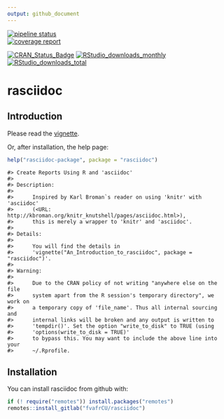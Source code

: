 ```yaml
---
output: github_document
---
```

[![pipeline status](https://gitlab.com/fvafrCU/rasciidoc/badges/master/pipeline.svg)](https://gitlab.com/fvafrCU/rasciidoc/commits/master)    
[![coverage report](https://gitlab.com/fvafrCU/rasciidoc/badges/master/coverage.svg)](https://gitlab.com/fvafrCU/rasciidoc/commits/master)
<!-- 
    [![Build Status](https://travis-ci.org/fvafrCU/rasciidoc.svg?branch=master)](https://travis-ci.org/fvafrCU/rasciidoc)
    [![Coverage Status](https://codecov.io/github/fvafrCU/rasciidoc/coverage.svg?branch=master)](https://codecov.io/github/fvafrCU/rasciidoc?branch=master)
-->
[![CRAN_Status_Badge](https://www.r-pkg.org/badges/version/rasciidoc)](https://cran.r-project.org/package=rasciidoc)
[![RStudio_downloads_monthly](https://cranlogs.r-pkg.org/badges/rasciidoc)](https://cran.r-project.org/package=rasciidoc)
[![RStudio_downloads_total](https://cranlogs.r-pkg.org/badges/grand-total/rasciidoc)](https://cran.r-project.org/package=rasciidoc)

<!-- README.md is generated from README.Rmd. Please edit that file -->



# rasciidoc
## Introduction
Please read the
[vignette](https://gitlab.com/fvafrCU/rasciidoc/raw/master/doc/An_Introduction_to_rasciidoc.html).

Or, after installation, the help page:

```r
help("rasciidoc-package", package = "rasciidoc")
```

```
#> Create Reports Using R and 'asciidoc'
#> 
#> Description:
#> 
#>      Inspired by Karl Broman`s reader on using 'knitr' with 'asciidoc'
#>      (<URL: http://kbroman.org/knitr_knutshell/pages/asciidoc.html>),
#>      this is merely a wrapper to 'knitr' and 'asciidoc'.
#> 
#> Details:
#> 
#>      You will find the details in
#>      'vignette("An_Introduction_to_rasciidoc", package = "rasciidoc")'.
#> 
#> Warning:
#> 
#>      Due to the CRAN policy of not writing "anywhere else on the file
#>      system apart from the R session's temporary directory", we work on
#>      a temporary copy of 'file_name'. Thus all internal sourcing and
#>      internal links will be broken and any output is written to
#>      'tempdir()'. Set the option "write_to_disk" to TRUE (using
#>      'options(write_to_disk = TRUE)'
#>      to bypass this. You may want to include the above line into your
#>      ~/.Rprofile.
```

## Installation

You can install rasciidoc from github with:


```r
if (! require("remotes")) install.packages("remotes")
remotes::install_gitlab("fvafrCU/rasciidoc")
```


